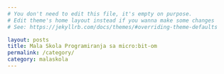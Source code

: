 ```yaml
---
# You don't need to edit this file, it's empty on purpose.
# Edit theme's home layout instead if you wanna make some changes
# See: https://jekyllrb.com/docs/themes/#overriding-theme-defaults

layout: posts
title: Mala Skola Programiranja sa micro:bit-om
permalink: /category/
category: malaskola
---
```


